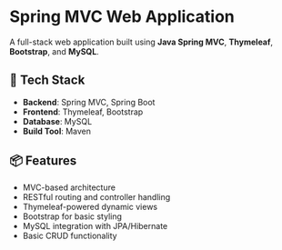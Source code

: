 # Spring MVC Web Application

A full-stack web application built using **Java Spring MVC**, **Thymeleaf**, **Bootstrap**, and **MySQL**.

## 🧰 Tech Stack

- **Backend**: Spring MVC, Spring Boot
- **Frontend**: Thymeleaf, Bootstrap
- **Database**: MySQL
- **Build Tool**: Maven

## 📦 Features

- MVC-based architecture
- RESTful routing and controller handling
- Thymeleaf-powered dynamic views
- Bootstrap for basic styling
- MySQL integration with JPA/Hibernate
- Basic CRUD functionality
